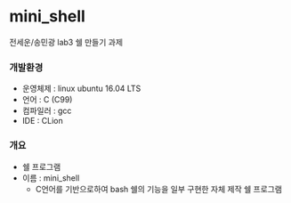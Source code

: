 # mini_shell
전세운/송민광 lab3 쉘 만들기 과제

### 개발환경

* 운영체제 : linux ubuntu 16.04 LTS
* 언어 : C (C99)
* 컴파일러 : gcc
* IDE : CLion

### 개요

* 쉘 프로그램
* 이름 : mini_shell
  * C언어를 기반으로하여 bash 쉘의 기능을 일부 구현한 자체 제작 쉘 프로그램
